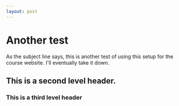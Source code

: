 ```yaml
---
layout: post
---
```


# Another test

As the subject line says, this is another test of using this setup for the course website. I'll eventually take it down.

## This is a second level header.

### This is a third level header